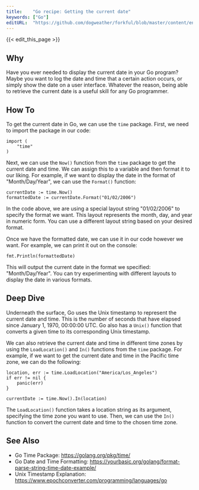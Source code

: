 ```yaml
---
title:    "Go recipe: Getting the current date"
keywords: ["Go"]
editURL:  "https://github.com/dogweather/forkful/blob/master/content/en/go/getting-the-current-date.md"
---
```


{{< edit_this_page >}}

## Why

Have you ever needed to display the current date in your Go program? Maybe you want to log the date and time that a certain action occurs, or simply show the date on a user interface. Whatever the reason, being able to retrieve the current date is a useful skill for any Go programmer.

## How To

To get the current date in Go, we can use the `time` package. First, we need to import the package in our code:

```
import (
	"time"
)
```

Next, we can use the `Now()` function from the `time` package to get the current date and time. We can assign this to a variable and then format it to our liking. For example, if we want to display the date in the format of "Month/Day/Year", we can use the `Format()` function:

```
currentDate := time.Now()
formattedDate := currentDate.Format("01/02/2006")
```

In the code above, we are using a special layout string "01/02/2006" to specify the format we want. This layout represents the month, day, and year in numeric form. You can use a different layout string based on your desired format.

Once we have the formatted date, we can use it in our code however we want. For example, we can print it out on the console:

```
fmt.Println(formattedDate)
```

This will output the current date in the format we specified: "Month/Day/Year". You can try experimenting with different layouts to display the date in various formats.

## Deep Dive

Underneath the surface, Go uses the Unix timestamp to represent the current date and time. This is the number of seconds that have elapsed since January 1, 1970, 00:00:00 UTC. Go also has a `Unix()` function that converts a given time to its corresponding Unix timestamp.

We can also retrieve the current date and time in different time zones by using the `LoadLocation()` and `In()` functions from the `time` package. For example, if we want to get the current date and time in the Pacific time zone, we can do the following:

```
location, err := time.LoadLocation("America/Los_Angeles")
if err != nil {
	panic(err)
}

currentDate := time.Now().In(location)
```

The `LoadLocation()` function takes a location string as its argument, specifying the time zone you want to use. Then, we can use the `In()` function to convert the current date and time to the chosen time zone.

## See Also

- Go Time Package: https://golang.org/pkg/time/
- Go Date and Time Formatting: https://yourbasic.org/golang/format-parse-string-time-date-example/
- Unix Timestamp Explanation: https://www.epochconverter.com/programming/languages/go